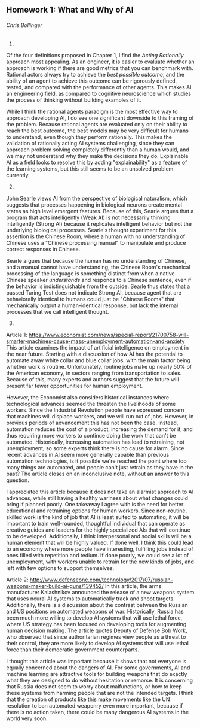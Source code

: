 ## Homework 1: What and Why of AI
###### Chris Bollinger
1.
Of the four definitions proposed in Chapter 1, I find the *Acting Rationally* approach most appealing. As an engineer, it is easier to evaluate whether an approach is working if there are good metrics that you can benchmark with. Rational actors always try to achieve the *best possible outcome*, and the ability of an agent to achieve this outcome can be rigorously defined, tested, and compared with the performance of other agents. This makes AI an engineering field, as compared to cognitive neuroscience which studies the process of thinking without building examples of it.

While I think the rational agents paradigm is the most effective way to approach developing AI, I do see one significant downside to this framing of the problem. Because rational agents are evaluated only on their ability to reach the best outcome, the best models may be very difficult for humans to understand, even though they perform rationally. This makes the validation of rationally acting AI systems challenging, since they can approach problem solving completely differently than a human would, and we may not understand why they make the decisions they do. Explainable AI as a field looks to resolve this by adding "explainability" as a feature of the learning systems, but this still seems to be an unsolved problem currently.

2.
John Searle views AI from the perspective of biological naturalism, which suggests that processes happening in biological neurons create mental states as high level emergent features. Because of this, Searle argues that a program that acts intelligently (Weak AI) is not necessarily thinking intelligently (Strong AI) because it replicates intelligent behavior but not the underlying biological processes. Searle's thought experiment for this assertion is the Chinese Room, where a human with no understanding of Chinese uses a "Chinese processing manual" to manipulate and produce correct responses in Chinese.

Searle argues that because the human has no understanding of Chinese, and a manual cannot have understanding, the Chinese Room's mechanical processing of the language is something distinct from when a native Chinese speaker *understands* and responds to a Chinese sentence, even if the behavior is indistinguishable from the outside. Searle thus states that a passed Turing Test does not indicate Strong AI, because agent that are behaviorally identical to humans could just be "Chinese Rooms" that mechanically output a human-identical response, but lack the internal processes that we call intelligent thought.

3.
Article 1: https://www.economist.com/news/special-report/21700758-will-smarter-machines-cause-mass-unemployment-automation-and-anxiety
This article examines the impact of artificial intelligence on employment in the near future. Starting with a discussion of how AI has the potential to automate away white collar and blue collar jobs, with the main factor being whether work is routine. Unfortunately, routine jobs make up nearly 50% of the American economy, in sectors ranging from transportation to sales. Because of this, many experts and authors suggest that the future will present far fewer opportunities for human employment.

However, the Economist also considers historical instances where technological advances seemed the threaten the livelihoods of some workers. Since the Industrial Revolution people have expressed concern that machines will displace workers, and we will run out of jobs. However, in previous periods of advancement this has not been the case. Instead, automation reduces the cost of a product, increasing the demand for it, and thus requiring more workers to continue doing the work that can't be automated. Historically, increasing automation has lead to retraining, not unemployment, so some experts think there is no cause for alarm.
Since recent advances in AI seem more generally capable than previous automation technologies, is it possible we're reached the point where too many things are automated, and people can't just retrain as they have in the past? The article closes on an inconclusive note, without an answer to this question.

I appreciated this article because it does not take an alarmist approach to AI advances, while still having a healthy wariness about what changes could bring if planned poorly. One takeaway I agree with is the need for better educational and retraining options for human workers. Since non-routine, skilled work is the kind of job that AI is least suited to automating, it will be important to train well-rounded, thoughtful individual that can operate as creative guides and leaders for the highly specialized AIs that will continue to be developed. Additionally, I think interpersonal and social skills will be a human element that will be highly valued. If done well, I think this could lead to an economy where more people have interesting, fulfilling jobs instead of ones filled with repetition and tedium. If done poorly, we could see a lot of unemployment, with workers unable to retrain for the new kinds of jobs, and left with few options to support themselves.

Article 2: http://www.defenseone.com/technology/2017/07/russian-weapons-maker-build-ai-guns/139452/
In this article, the arms manufacturer Kalashnikov announced the release of a new weapons system that uses neural AI systems to automatically track and shoot targets. Additionally, there is a discussion about the contrast between the Russian and US positions on automated weapons of war. Historically, Russia has been much more willing to develop AI systems that will use lethal force, where US strategy has been focused on developing tools for augmenting human decision making. The article quotes Deputy of Defense Bob Work, who observed that since authoritarian regimes view people as a threat to their control, they are more likely to develop AI systems that will use lethal force than their democratic government counterparts.

I thought this article was important because it shows that not everyone is equally concerned about the dangers of AI. For some governments, AI and machine learning are attractive tools for building weapons that do exactly what they are designed to do without hesitation or remorse. It is concerning that Russia does not seem to worry about malfunctions, or how to keep these systems from harming people that are not the intended targets. I think that the creation of products like this make movements like the UN resolution to ban automated weaponry even more important, because if there is no action taken, there could be many dangerous AI systems in the world very soon.
